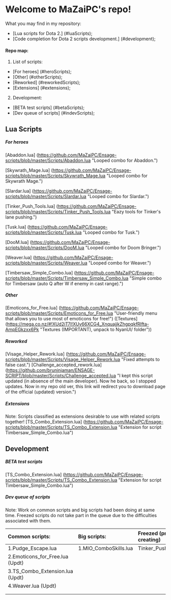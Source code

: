 Welcome to MaZaiPC's repo!
=========================

What you may find in my repository:
 + [Lua scripts for Dota 2.]										(#luaScripts);
 + [Code completion for Dota 2 scripts development.]				(#development);

#### Repo map:
1. List of scripts:
 + [For heroes]				(#heroScripts);
 + [Other]					(#otherScripts);
 + [Reworked]				(#reworkedScripts);
 + [Extensions]				(#extensions);
2. Development:
 + [BETA test scripts]		(#betaScripts);
 + [Dev queue of scripts]	(#indevScripts);

<a name="luaScripts"></a> Lua Scripts
--------------------------  
##### <a name="heroScripts"></a> For heroes
[Abaddon.lua]					(https://github.com/MaZaiPC/Ensage-scripts/blob/master/Scripts/Abaddon.lua "Looped combo for Abaddon.")

[Skywrath_Mage.lua]				(https://github.com/MaZaiPC/Ensage-scripts/blob/master/Scripts/Skywrath_Mage.lua "Looped combo for Skywrath Mage.")

[Slardar.lua]					(https://github.com/MaZaiPC/Ensage-scripts/blob/master/Scripts/Slardar.lua "Looped combo for Slardar.")

[Tinker_Push_Tools.lua]			(https://github.com/MaZaiPC/Ensage-scripts/blob/master/Scripts/Tinker_Push_Tools.lua "Eazy tools for Tinker's lane pushing.")

[Tusk.lua]						(https://github.com/MaZaiPC/Ensage-scripts/blob/master/Scripts/Tusk.lua "Looped combo for Tusk.")

[DooM.lua]						(https://github.com/MaZaiPC/Ensage-scripts/blob/master/Scripts/DooM.lua "Looped combo for Doom Bringer.")

[Weaver.lua]					(https://github.com/MaZaiPC/Ensage-scripts/blob/master/Scripts/Weaver.lua "Looped combo for Weaver.")

[Timbersaw_Simple_Combo.lua]	(https://github.com/MaZaiPC/Ensage-scripts/blob/master/Scripts/Timbersaw_Simple_Combo.lua "Simple combo for Timbersaw (auto Q after W if enemy in cast range).")

##### <a name="otherScripts"></a> Other
[Emoticons_for_Free.lua]		(https://github.com/MaZaiPC/Ensage-scripts/blob/master/Scripts/Emoticons_for_Free.lua "User-friendly menu that allows you to use most of emoticons for free!") ([Textures]	(https://mega.co.nz/#!XUd2iT7I!XUv66XCG4_XnquajjkZhgpqkfRIfta-AmpEGkzxx6Pk "Textures (IMPORTANT), unpack to NyanUI/ folder"))

##### <a name="reworkedScripts"></a> Reworked
[Visage_Helper_Rework.lua]		(https://github.com/MaZaiPC/Ensage-scripts/blob/master/Scripts/Visage_Helper_Rework.lua "Fixed attempts to false cast.")
[Challenge_accepted_rework.lua]	(https://github.com/bruninjaman/ENSAGE-SCRIPT/blob/master/Scripts/Challenge_accepted.lua "I kept this script updated (in absence of the main developer). Now he back, so I stopped updates. Now in my repo old ver, this link will redirect you to download page of the official (updated) version.")

##### <a name="extensions"></a> Extensions
Note: Scripts classified as extensions desirable to use with related scripts together!
[TS_Combo_Extension.lua]		(https://github.com/MaZaiPC/Ensage-scripts/blob/master/Scripts/TS_Combo_Extension.lua "Extension for script Timbersaw_Simple_Combo.lua")

<a name="development"></a> Development
--------------------------  
##### <a name="betaScripts"></a> BETA test scripts
[TS_Combo_Extension.lua]		(https://github.com/MaZaiPC/Ensage-scripts/blob/master/Scripts/TS_Combo_Extension.lua "Extension for script Timbersaw_Simple_Combo.lua")

##### <a name="indevScripts"></a> Dev queue of scripts
Note: Work on common scripts and big scripts had been doing at same time.
Freezed scripts do not take part in the queue due to the difficulties associated with them.

Сommon scripts:			      	 | Big scripts:					| Freezed (problems with creating)
:-----------               	  	 | :-----------					| :-----------
1.Pudge_Escape.lua			  	 | 1.MIO_ComboSkills.lua	    | Tinker_Push_Bot_WIP.lua
2.Emoticons_for_Free.lua (Updt)	 |
3.TS_Combo_Extension.lua (Updt)	 | 
4.Weaver.lua (Updt)		    	 | 
								 | 
								 | 